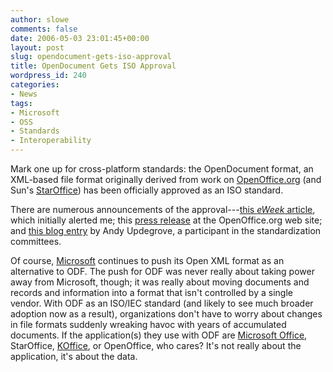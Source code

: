 ```yaml
---
author: slowe
comments: false
date: 2006-05-03 23:01:45+00:00
layout: post
slug: opendocument-gets-iso-approval
title: OpenDocument Gets ISO Approval
wordpress_id: 240
categories:
- News
tags:
- Microsoft
- OSS
- Standards
- Interoperability
---
```


Mark one up for cross-platform standards: the OpenDocument format, an XML-based file format originally derived from work on [OpenOffice.org](http://www.openoffice.org/) (and Sun's [StarOffice](http://www.sun.com/software/star/staroffice/index.jsp)) has been officially approved as an ISO standard.

There are numerous announcements of the approval---[this _eWeek_ article](http://www.eweek.com/article2/0,1759,1957321,00.asp), which initially alerted me; this [press release](http://www.openoffice.org/press/iso_pr.html) at the OpenOffice.org web site; and [this blog entry](http://www.consortiuminfo.org/standardsblog/article.php?story=20060503080915835) by Andy Updegrove, a participant in the standardization committees.

Of course, [Microsoft](http://www.microsoft.com/) continues to push its Open XML format as an alternative to ODF. The push for ODF was never really about taking power away from Microsoft, though; it was really about moving documents and records and information into a format that isn't controlled by a single vendor. With ODF as an ISO/IEC standard (and likely to see much broader adoption now as a result), organizations don't have to worry about changes in file formats suddenly wreaking havoc with years of accumulated documents. If the application(s) they use with ODF are [Microsoft Office](http://www.microsoft.com/office/), StarOffice, [KOffice](http://www.koffice.org/), or OpenOffice, who cares? It's not really about the application, it's about the data.
